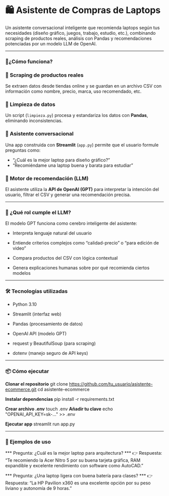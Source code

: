 <h1 align="left">🛍️ Asistente de Compras de Laptops</h1>

<p align="left">Un asistente conversacional inteligente que recomienda laptops según tus necesidades (diseño gráfico, juegos, trabajo, estudio, etc.), combinando scraping de productos reales, análisis con Pandas y recomendaciones potenciadas por un modelo LLM de OpenAI.</p>

---

  ### 🚀¿Cómo funciona?


### 🛒 Scraping de productos reales  
Se extraen datos desde tiendas online y se guardan en un archivo CSV con información como nombre, precio, marca, uso recomendado, etc.

### 🧹 Limpieza de datos  
Un script (`limpieza.py`) procesa y estandariza los datos con **Pandas**, eliminando inconsistencias.

### 💬 Asistente conversacional  
Una app construida con **Streamlit** (`app.py`) permite que el usuario formule preguntas como:

- “¿Cuál es la mejor laptop para diseño gráfico?”
- “Recomiéndame una laptop buena y barata para estudiar”

### 🧠 Motor de recomendación (LLM)  
El asistente utiliza la **API de OpenAI (GPT)** para interpretar la intención del usuario, filtrar el CSV y generar una recomendación precisa.


---

### 🧠 ¿Qué rol cumple el LLM?

El modelo GPT funciona como cerebro inteligente del asistente:

- Interpreta lenguaje natural del usuario

- Entiende criterios complejos como “calidad-precio” o “para edición de video”

- Compara productos del CSV con lógica contextual

- Genera explicaciones humanas sobre por qué recomienda ciertos modelos

---

### 🛠️ Tecnologías utilizadas

- Python 3.10

- Streamlit (interfaz web)

- Pandas (procesamiento de datos)

- OpenAI API (modelo GPT)

- request y BeautifulSoup (para scraping)

- dotenv (manejo seguro de API keys)


---
### 📦 Cómo ejecutar

**Clonar el repositorio**
git clone https://github.com/tu_usuario/asistente-ecommerce.git
cd asistente-ecommerce

**Instalar dependencias**
pip install -r requirements.txt

**Crear archivo .env**
touch .env
**Añadir tu clave**
echo "OPENAI_API_KEY=sk-..." >> .env

**Ejecutar app**
streamlit run app.py


---

### 🧪 Ejemplos de uso

*** Pregunta: ¿Cuál es la mejor laptop para arquitectura? ***
👉 Respuesta: “Te recomiendo la Acer Nitro 5 por su buena tarjeta gráfica, RAM expandible y excelente rendimiento con software como AutoCAD.”

*** Pregunta: ¿Una laptop ligera con buena batería para clases? ***
👉 Respuesta: “La HP Pavilion x360 es una excelente opción por su peso liviano y autonomía de 9 horas.”

